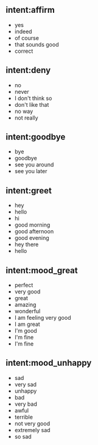 ## intent:affirm
- yes
- indeed
- of course
- that sounds good
- correct

## intent:deny
- no
- never
- I don't think so
- don't like that
- no way
- not really

## intent:goodbye
- bye
- goodbye
- see you around
- see you later

## intent:greet
- hey
- hello
- hi
- good morning
- good afternoon
- good evening
- hey there
- hello

## intent:mood_great
- perfect
- very good
- great
- amazing
- wonderful
- I am feeling very good
- I am great
- I'm good
- I'm fine
- I'm fine

## intent:mood_unhappy
- sad
- very sad
- unhappy
- bad
- very bad
- awful
- terrible
- not very good
- extremely sad
- so sad
